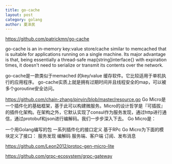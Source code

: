 ```yaml
---
title: go-cache
layout: post
category: golang
author: 夏泽民
---
```

https://github.com/patrickmn/go-cache

go-cache is an in-memory key:value store/cache similar to memcached that is suitable for applications running on a single machine. Its major advantage is that, being essentially a thread-safe map[string]interface{} with expiration times, it doesn't need to serialize or transmit its contents over the network.
<!-- more -->
go-cache是一款类似于memached 的key/value 缓存软件。它比较适用于单机执行的应用程序。
go-cache实质上就是拥有过期时间并且线程安全的map，可以被多个goroutine安全访问。

https://github.com/chain-zhang/pinyin/blob/master/resource.go
Go Micro是一个插件化的基础框架，基于此可以构建微服务。Micro的设计哲学是『可插拔』的插件化架构。在架构之外，它默认实现了consul作为服务发现，通过http进行通信，通过protobuf和json进行编解码。我们一步步深入下去。
Go Micro是：

一个用Golang编写的包
一系列插件化的接口定义
基于RPc
Go Micro为下面的模块定义了接口：
服务发现
编解码
服务端、客户端
订阅、发布消息

https://github.com/Leon2012/protoc-gen-micro-lite

https://github.com/grpc-ecosystem/grpc-gateway
